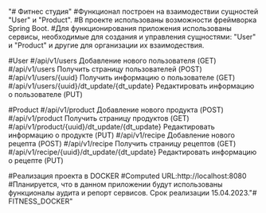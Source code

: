 "# Фитнес студия"
#Функционал построен на взаимодествии сущностей "User" и "Product".
#В проекте использованы возможности фреймворка Spring Boot.
#Для функционирования приложения  использованы сервисы, необходимые для создания и управления сущностями: "User" и "Product" и другие для организации их взаимодествия.

#User
#/api/v1/users Добавление нового пользователя (GET)
#/api/v1/users Получить страницу пользователей (POST)
#/api/v1/users/{uuid} Получить информацию о пользователе (GET)
#/api/v1/users/{uuid}/dt_update/{dt_update} Редактировать информацию о пользователе (PUT)

#Product
#/api/v1/product Добавление нового продукта (POST)
#/api/v1/product Получить страницу продуктов (GET)
#/api/v1/product/{uuid}/dt_update/{dt_update} Редактировать информацию о продукте (PUT)
#/api/v1/recipe Добавление нового рецепта (POST)
#/api/v1/recipe Получить страницу рецептов (GET)
#/api/v1/recipe/{uuid}/dt_update/{dt_update} Редактировать информацию о рецепте (PUT)

#Реализация проекта в DOCKER
#Computed URL:http://localhost:8080
#Планируется, что в данном приложении будут использованы функционалы аудита и репорт сервисов. Срок реализации 15.04.2023."# FITNESS_DOCKER" 
